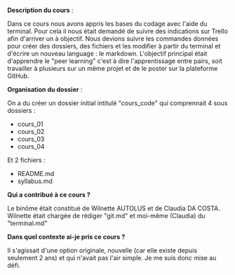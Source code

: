 **Description du cours** :

Dans ce cours nous avons appris les bases du codage avec l'aide du terminal. Pour cela il nous était demandé de suivre des indications sur Trello afin d'arriver un à objectif. Nous devions suivre les commandes données pour créer des dossiers, des fichiers et les modifier à partir du terminal et d'écrire un nouveau language : le  markdown. L'objectif principal était d'apprendre le "peer learning" c'est à dire l'apprentissage entre pairs, soit travailler à plusieurs sur un même projet et de le poster sur la plateforme GitHub.


**Organisation du dossier** :

On a du créer un dossier initial intitulé "cours_code" qui comprennait 4 sous dossiers :
- cours_01
- cours_02
- cours_03
- cours_04

Et 2 fichiers :
- README.md
- syllabus.md	


**Qui a contribué à ce cours ?**

Le binôme était constitué de Wilnette AUTOLUS et de Claudia DA COSTA.
Wilnette était chargée de rédiger "git.md" et moi-même (Claudia) du "terminal.md" 

**Dans quel contexte ai-je pris ce cours ?**

Il s'agissait d'une option originale, nouvelle (car elle existe depuis seulement 2 ans) et qui n'avait pas l'air simple. Je me suis donc mise au défi.



